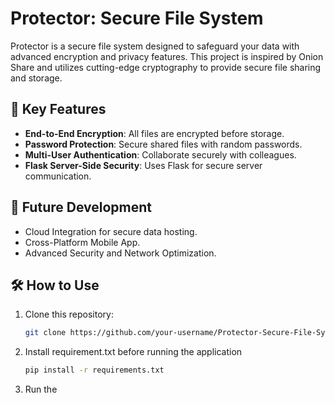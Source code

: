 # Protector: Secure File System

Protector is a secure file system designed to safeguard your data with advanced encryption and privacy features. This project is inspired by Onion Share and utilizes cutting-edge cryptography to provide secure file sharing and storage.

## 🔑 Key Features
- **End-to-End Encryption**: All files are encrypted before storage.
- **Password Protection**: Secure shared files with random passwords.
- **Multi-User Authentication**: Collaborate securely with colleagues.
- **Flask Server-Side Security**: Uses Flask for secure server communication.

## 🚀 Future Development
- Cloud Integration for secure data hosting.
- Cross-Platform Mobile App.
- Advanced Security and Network Optimization.

## 🛠 How to Use
1. Clone this repository:
   ```bash
   git clone https://github.com/your-username/Protector-Secure-File-System.git

2. Install requirement.txt before running the application
   ```bash
   pip install -r requirements.txt
3. Run the 


